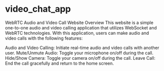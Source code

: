 # video_chat_app

WebRTC Audio and Video Call Website
Overview
This website is a simple one-to-one audio and video calling application that utilizes WebSocket and WebRTC technologies. With this application, users can make audio and video calls with the following features:

Audio and Video Calling: Initiate real-time audio and video calls with another user.
Mute/Unmute Audio: Toggle your microphone on/off during the call.
Hide/Show Camera: Toggle your camera on/off during the call.
Leave Call: End the call gracefully and return to the home screen.


